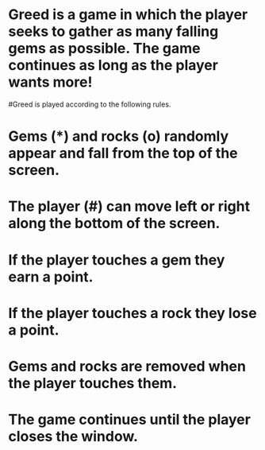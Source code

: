 # Greed is a game in which the player seeks to gather as many falling gems as possible. The game continues as long as the player wants more!

#Greed is played according to the following rules.

# Gems (*) and rocks (o) randomly appear and fall from the top of the screen.
# The player (#) can move left or right along the bottom of the screen.
# If the player touches a gem they earn a point.
# If the player touches a rock they lose a point.
# Gems and rocks are removed when the player touches them.
# The game continues until the player closes the window.

